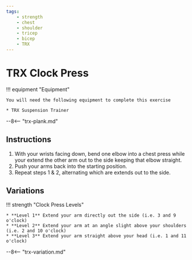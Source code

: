 ```yaml
---
tags:
    - strength
    - chest
    - shoulder
    - tricep
    - bicep
    - TRX
---
```


#  TRX Clock Press 

!!! equipment "Equipment"

    You will need the following equipment to complete this exercise
    
    * TRX Suspension Trainer

--8<-- "trx-plank.md"

## Instructions

1. With your wrists facing down, bend one elbow into a chest press while your extend the other arm out to the side keeping that elbow straight.
2. Push your arms back into the starting position.
3. Repeat steps 1 & 2, alternating which are extends out to the side.

## Variations

!!! strength "Clock Press Levels"

    * **Level 1** Extend your arm directly out the side (i.e. 3 and 9 o'clock)
    * **Level 2** Extend your arm at an angle slight above your shoulders (i.e. 2 and 10 o'clock)
    * **Level 3** Extend your arm straight above your head (i.e. 1 and 11 o'clock)

--8<-- "trx-variation.md"